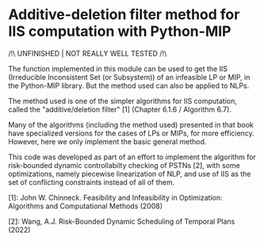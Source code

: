 # Additive-deletion filter method for IIS computation with Python-MIP

/!\ UNFINISHED | NOT REALLY WELL TESTED /!\

The function implemented in this module can be used to get the IIS (Irreducible
Inconsistent Set (or Subsystem)) of an infeasible LP or MIP, in the Python-MIP library.
But the method used can also be applied to NLPs.

The method used is one of the simpler algorithms for IIS computation, called
the "additive/deletion filter" [1] (Chapter 6.1.6 / Algorithm 6.7).

Many of the algorithms (including the method used) presented in that book have
specialized versions for the cases of LPs or MIPs, for more efficiency.
However, here we only implement the basic general method.

This code was developed as part of an effort to implement the algorithm for
risk-bounded dynamic controllabilty checking of PSTNs [2], with some optimizations,
namely piecewise linearization of NLP, and use of IIS as the set of conflicting
constraints instead of all of them.

[1]: John W. Chinneck. Feasibility and Infeasibility in Optimization: Algorithms and Computational Methods (2008)

[2]: Wang, A.J. Risk-Bounded Dynamic Scheduling of Temporal Plans (2022)
